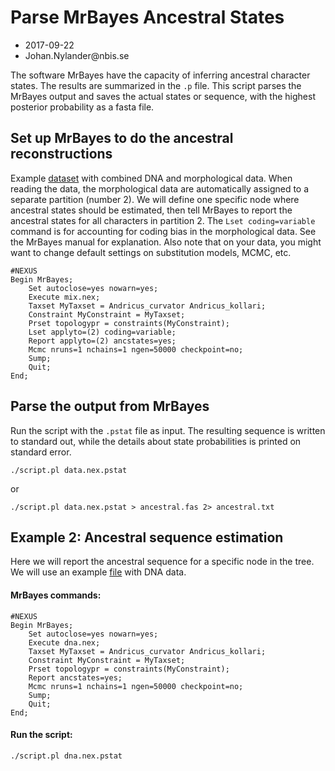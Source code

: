 # Parse MrBayes Ancestral States

- 2017-09-22
- Johan.Nylander\@nbis.se

The software MrBayes have the capacity of inferring ancestral character states.
The results are summarized in the `.p` file. This script parses the MrBayes output
and saves the actual states or sequence, with the highest posterior probability
as a fasta file.

## Set up MrBayes to do the ancestral reconstructions

Example [dataset](data/mix.nex) with combined DNA and morphological data.
When reading the data, the morphological data are automatically assigned
to a separate partition (number 2). We will define one specific node where
ancestral states should be estimated, then tell MrBayes to report the
ancestral states for all characters in partition 2. The `Lset coding=variable`
command is for accounting for coding bias in the morphological data. See
the MrBayes manual for explanation. Also note that on your data, you might
want to change default settings on substitution models, MCMC, etc.

    #NEXUS
    Begin MrBayes;
        Set autoclose=yes nowarn=yes;
        Execute mix.nex;
        Taxset MyTaxset = Andricus_curvator Andricus_kollari;
        Constraint MyConstraint = MyTaxset;
        Prset topologypr = constraints(MyConstraint);
        Lset applyto=(2) coding=variable;
        Report applyto=(2) ancstates=yes;
        Mcmc nruns=1 nchains=1 ngen=50000 checkpoint=no;
        Sump;
        Quit;
    End;


## Parse the output from MrBayes

Run the script with the `.pstat` file as input. The resulting sequence is written
to standard out, while the details about state probabilities is printed on standard
error.

    ./script.pl data.nex.pstat

or

    ./script.pl data.nex.pstat > ancestral.fas 2> ancestral.txt


## Example 2: Ancestral sequence estimation

Here we will report the ancestral sequence for a specific node in the tree.
We will use an example [file](data/dna.nex) with DNA data.

#### MrBayes commands:

    #NEXUS
    Begin MrBayes;
        Set autoclose=yes nowarn=yes;
        Execute dna.nex;
        Taxset MyTaxset = Andricus_curvator Andricus_kollari;
        Constraint MyConstraint = MyTaxset;
        Prset topologypr = constraints(MyConstraint);
        Report ancstates=yes;
        Mcmc nruns=1 nchains=1 ngen=50000 checkpoint=no;
        Sump;
        Quit;
    End;

#### Run the script:

    ./script.pl dna.nex.pstat


